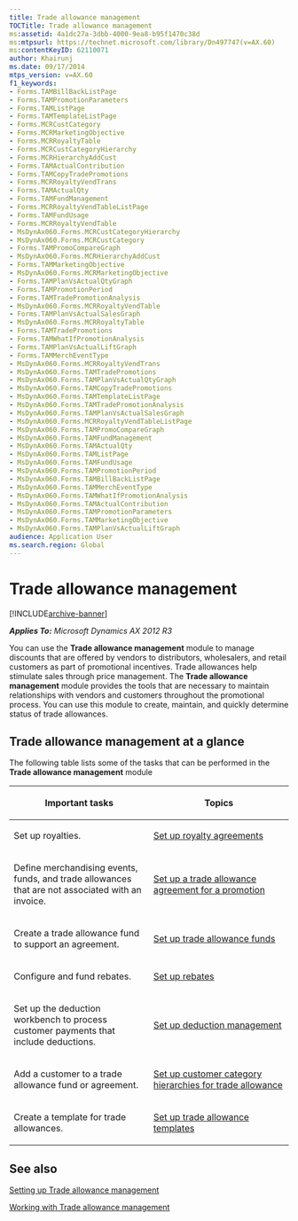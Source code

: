 ```yaml
---
title: Trade allowance management
TOCTitle: Trade allowance management
ms:assetid: 4a1dc27a-3dbb-4000-9ea8-b95f1470c38d
ms:mtpsurl: https://technet.microsoft.com/library/Dn497747(v=AX.60)
ms:contentKeyID: 62110071
author: Khairunj
ms.date: 09/17/2014
mtps_version: v=AX.60
f1_keywords:
- Forms.TAMBillBackListPage
- Forms.TAMPromotionParameters
- Forms.TAMListPage
- Forms.TAMTemplateListPage
- Forms.MCRCustCategory
- Forms.MCRMarketingObjective
- Forms.MCRRoyaltyTable
- Forms.MCRCustCategoryHierarchy
- Forms.MCRHierarchyAddCust
- Forms.TAMActualContribution
- Forms.TAMCopyTradePromotions
- Forms.MCRRoyaltyVendTrans
- Forms.TAMActualQty
- Forms.TAMFundManagement
- Forms.MCRRoyaltyVendTableListPage
- Forms.TAMFundUsage
- Forms.MCRRoyaltyVendTable
- MsDynAx060.Forms.MCRCustCategoryHierarchy
- MsDynAx060.Forms.MCRCustCategory
- Forms.TAMPromoCompareGraph
- MsDynAx060.Forms.MCRHierarchyAddCust
- Forms.TAMMarketingObjective
- MsDynAx060.Forms.MCRMarketingObjective
- Forms.TAMPlanVsActualQtyGraph
- Forms.TAMPromotionPeriod
- Forms.TAMTradePromotionAnalysis
- MsDynAx060.Forms.MCRRoyaltyVendTable
- Forms.TAMPlanVsActualSalesGraph
- MsDynAx060.Forms.MCRRoyaltyTable
- Forms.TAMTradePromotions
- Forms.TAMWhatIfPromotionAnalysis
- Forms.TAMPlanVsActualLiftGraph
- Forms.TAMMerchEventType
- MsDynAx060.Forms.MCRRoyaltyVendTrans
- MsDynAx060.Forms.TAMTradePromotions
- MsDynAx060.Forms.TAMPlanVsActualQtyGraph
- MsDynAx060.Forms.TAMCopyTradePromotions
- MsDynAx060.Forms.TAMTemplateListPage
- MsDynAx060.Forms.TAMTradePromotionAnalysis
- MsDynAx060.Forms.TAMPlanVsActualSalesGraph
- MsDynAx060.Forms.MCRRoyaltyVendTableListPage
- MsDynAx060.Forms.TAMPromoCompareGraph
- MsDynAx060.Forms.TAMFundManagement
- MsDynAx060.Forms.TAMActualQty
- MsDynAx060.Forms.TAMListPage
- MsDynAx060.Forms.TAMFundUsage
- MsDynAx060.Forms.TAMPromotionPeriod
- MsDynAx060.Forms.TAMBillBackListPage
- MsDynAx060.Forms.TAMMerchEventType
- MsDynAx060.Forms.TAMWhatIfPromotionAnalysis
- MsDynAx060.Forms.TAMActualContribution
- MsDynAx060.Forms.TAMPromotionParameters
- MsDynAx060.Forms.TAMMarketingObjective
- MsDynAx060.Forms.TAMPlanVsActualLiftGraph
audience: Application User
ms.search.region: Global
---
```


# Trade allowance management 


[!INCLUDE[archive-banner](includes/archive-banner.md)]


_**Applies To:** Microsoft Dynamics AX 2012 R3_

You can use the **Trade allowance management** module to manage discounts that are offered by vendors to distributors, wholesalers, and retail customers as part of promotional incentives. Trade allowances help stimulate sales through price management. The **Trade allowance management** module provides the tools that are necessary to maintain relationships with vendors and customers throughout the promotional process. You can use this module to create, maintain, and quickly determine status of trade allowances.

## Trade allowance management at a glance

The following table lists some of the tasks that can be performed in the **Trade allowance management** module

<table>
<colgroup>
<col style="width: 50%" />
<col style="width: 50%" />
</colgroup>
<thead>
<tr class="header">
<th><p>Important tasks</p></th>
<th><p>Topics</p></th>
</tr>
</thead>
<tbody>
<tr class="odd">
<td><p>Set up royalties.</p></td>
<td><p><a href="set-up-royalty-agreements.md">Set up royalty agreements</a></p></td>
</tr>
<tr class="even">
<td><p>Define merchandising events, funds, and trade allowances that are not associated with an invoice.</p></td>
<td><p><a href="set-up-a-trade-allowance-agreement-for-a-promotion.md">Set up a trade allowance agreement for a promotion</a></p></td>
</tr>
<tr class="odd">
<td><p>Create a trade allowance fund to support an agreement.</p></td>
<td><p><a href="set-up-trade-allowance-funds.md">Set up trade allowance funds</a></p></td>
</tr>
<tr class="even">
<td><p>Configure and fund rebates.</p></td>
<td><p><a href="set-up-rebates.md">Set up rebates</a></p></td>
</tr>
<tr class="odd">
<td><p>Set up the deduction workbench to process customer payments that include deductions.</p></td>
<td><p><a href="set-up-deduction-management.md">Set up deduction management</a></p></td>
</tr>
<tr class="even">
<td><p>Add a customer to a trade allowance fund or agreement.</p></td>
<td><p><a href="set-up-customer-category-hierarchies-for-trade-allowance.md">Set up customer category hierarchies for trade allowance</a></p></td>
</tr>
<tr class="odd">
<td><p>Create a template for trade allowances.</p></td>
<td><p><a href="set-up-trade-allowance-templates.md">Set up trade allowance templates</a></p></td>
</tr>
</tbody>
</table>


## See also

[Setting up Trade allowance management](setting-up-trade-allowance-management.md)

[Working with Trade allowance management](working-with-trade-allowance-management.md)

  


